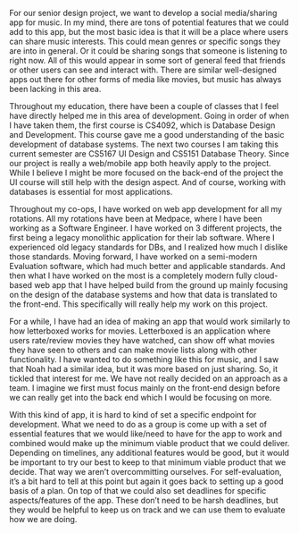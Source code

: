 For our senior design project, we want to develop a social media/sharing app for music. In my mind, there are tons of potential features that we could add to this app, but the most basic idea is that it will be a place where users can share music interests. This could mean genres or specific songs they are into in general. Or it could be sharing songs that someone is listening to right now. All of this would appear in some sort of general feed that friends or other users can see and interact with. There are similar well-designed apps out there for other forms of media like movies, but music has always been lacking in this area. 

Throughout my education, there have been a couple of classes that I feel have directly helped me in this area of development. Going in order of when I have taken them, the first course is CS4092, which is Database Design and Development. This course gave me a good understanding of the basic development of database systems. The next two courses I am taking this current semester are CS5167 UI Design and CS5151 Database Theory. Since our project is really a web/mobile app both heavily apply to the project. While I believe I might be more focused on the back-end of the project the UI course will still help with the design aspect. And of course, working with databases is essential for most applications. 

Throughout my co-ops, I have worked on web app development for all my rotations. All my rotations have been at Medpace, where I have been working as a Software Engineer. I have worked on 3 different projects, the first being a legacy monolithic application for their lab software. Where I experienced old legacy standards for DBs, and I realized how much I dislike those standards. Moving forward, I have worked on a semi-modern Evaluation software, which had much better and applicable standards. And then what I have worked on the most is a completely modern fully cloud-based web app that I have helped build from the ground up mainly focusing on the design of the database systems and how that data is translated to the front-end. This specifically will really help my work on this project. 

For a while, I have had an idea of making an app that would work similarly to how letterboxed works for movies. Letterboxed is an application where users rate/review movies they have watched, can show off what movies they have seen to others and can make movie lists along with other functionality. I have wanted to do something like this for music, and I saw that Noah had a similar idea, but it was more based on just sharing. So, it tickled that interest for me. We have not really decided on an approach as a team. I imagine we first must focus mainly on the front-end design before we can really get into the back end which I would be focusing on more. 

With this kind of app, it is hard to kind of set a specific endpoint for development. What we need to do as a group is come up with a set of essential features that we would like/need to have for the app to work and combined would make up the minimum viable product that we could deliver. Depending on timelines, any additional features would be good, but it would be important to try our best to keep to that minimum viable product that we decide. That way we aren’t overcommitting ourselves. For self-evaluation, it’s a bit hard to tell at this point but again it goes back to setting up a good basis of a plan. On top of that we could also set deadlines for specific aspects/features of the app. These don’t need to be harsh deadlines, but they would be helpful to keep us on track and we can use them to evaluate how we are doing. 
